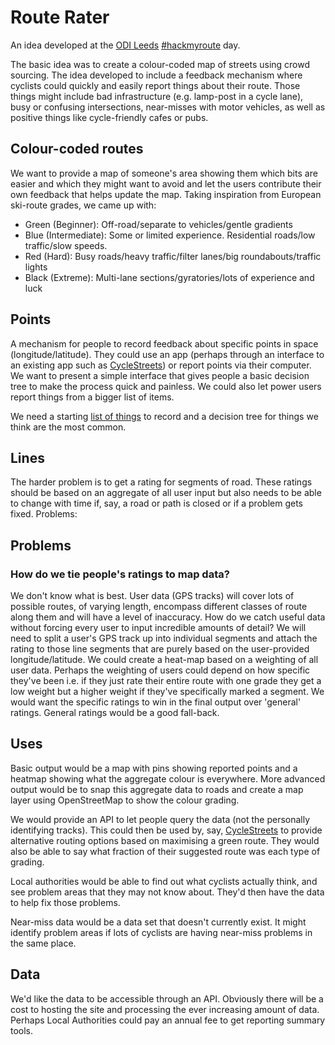 # Route Rater

An idea developed at the [ODI Leeds](http://theodi.org/nodes/leeds) [#hackmyroute](https://twitter.com/search?q=%23hackmyroute&src=typd) day. 

The basic idea was to create a colour-coded map of streets using crowd sourcing. The idea developed to include a feedback mechanism where cyclists could quickly and easily report things about their route. Those things might include bad infrastructure (e.g. lamp-post in a cycle lane), busy or confusing intersections, near-misses with motor vehicles, as well as positive things like cycle-friendly cafes or pubs.


## Colour-coded routes

We want to provide a map of someone's area showing them which bits are easier and which they might want to avoid and let the users contribute their own feedback that helps update the map. Taking inspiration from European ski-route grades, we came up with:

* Green (Beginner): Off-road/separate to vehicles/gentle gradients
* Blue (Intermediate): Some or limited experience. Residential roads/low traffic/slow speeds.
* Red (Hard): Busy roads/heavy traffic/filter lanes/big roundabouts/traffic lights
* Black (Extreme): Multi-lane sections/gyratories/lots of experience and luck



## Points

A mechanism for people to record feedback about specific points in space (longitude/latitude). They could use an app (perhaps through an interface to an existing app such as [CycleStreets](http://www.cyclestreets.net/)) or report points via their computer. We want to present a simple interface that gives people a basic decision tree to make the process quick and painless. We could also let power users report things from a bigger list of items.

We need a starting [list of things](list.md) to record and a decision tree for things we think are the most common.

## Lines

The harder problem is to get a rating for segments of road. These ratings should be based on an aggregate of all user input but also needs to be able to change with time if, say, a road or path is closed or if a problem gets fixed. Problems:


## Problems

### How do we tie people's ratings to map data?

We don't know what is best. User data (GPS tracks) will cover lots of possible routes, of varying length, encompass different classes of route along them and will have a level of inaccuracy. How do we catch useful data without forcing every user to input incredible amounts of detail? We will need to split a user's GPS track up into individual segments and attach the rating to those line segments that are purely based on the user-provided longitude/latitude. We could create a heat-map based on a weighting of all user data. Perhaps the weighting of users could depend on how specific they've been i.e. if they just rate their entire route with one grade they get a low weight but a higher weight if they've specifically marked a segment. We would want the specific ratings to win in the final output over 'general' ratings. General ratings would be a good fall-back.

## Uses

Basic output would be a map with pins showing reported points and a heatmap showing what the aggregate colour is everywhere. More advanced output would be to snap this aggregate data to roads and create a map layer using OpenStreetMap to show the colour grading. 

We would provide an API to let people query the data (not the personally identifying tracks). This could then be used by, say, [CycleStreets](http://www.cyclestreets.net/) to provide alternative routing options based on maximising a green route. They would also be able to say what fraction of their suggested route was each type of grading.

Local authorities would be able to find out what cyclists actually think, and see problem areas that they may not know about. They'd then have the data to help fix those problems.

Near-miss data would be a data set that doesn't currently exist. It might identify problem areas if lots of cyclists are having near-miss problems in the same place.

## Data

We'd like the data to be accessible through an API. Obviously there will be a cost to hosting the site and processing the ever increasing amount of data. Perhaps Local Authorities could pay an annual fee to get reporting summary tools.